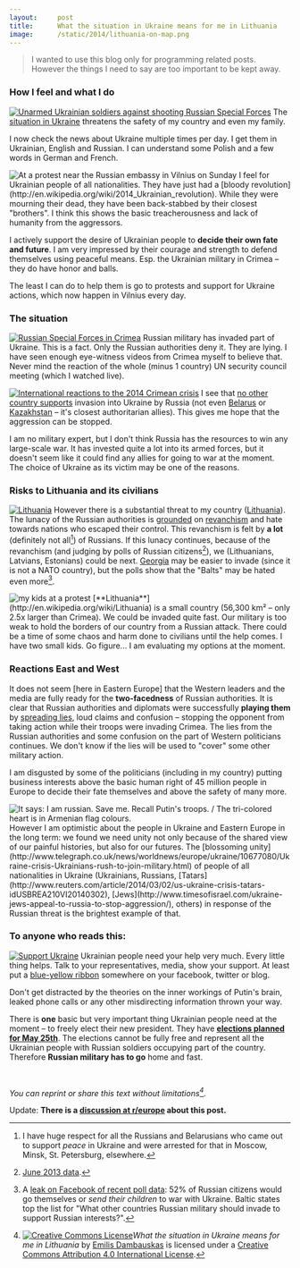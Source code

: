 ```yaml
---
layout:     post
title:      What the situation in Ukraine means for me in Lithuania
image:      /static/2014/lithuania-on-map.png
---
```

> I wanted to use this blog only for programming related posts. However the things I need to say are too important to be kept away.

### How I feel and what I do

[<img class="quarter" src="/static/2014/unarmed-ua-military-march.jpg" title="Unarmed Ukrainian soldiers against shooting Russian Special Forces">](http://www.youtube.com/watch?v=iZRktdWljmc)
The [situation in Ukraine](http://en.wikipedia.org/wiki/2014_Crimean_crisis) threatens the safety of my country and even my family.

I now check the news about Ukraine multiple times per day. I get them in Ukrainian, English and Russian. I can understand some Polish and a few words in German and French.

<img class="quarter" src="/static/2014/protest-2014-03-03.jpg" title="At a protest near the Russian embassy in Vilnius on Sunday">
I feel for Ukrainian people of all nationalities. They have just had a [bloody revolution](http://en.wikipedia.org/wiki/2014_Ukrainian_revolution). While they were mourning their dead, they have been back-stabbed by their closest "brothers". I think this shows the basic treacherousness and lack of humanity from the aggressors.

I actively support the desire of Ukrainian people to **decide their own fate and future**. I am very impressed by their courage and strength to defend themselves using peaceful means. Esp. the Ukrainian military in Crimea – they do have honor and balls.

The least I can do to help them is go to protests and support for Ukraine actions, which now happen in Vilnius every day.

### The situation

[<img class="quarter" src="/static/2014/ru-military-crimea.jpg" alt="Russian Special Forces in Crimea">](http://www.stopfake.org/en/unknown-armed-individuals-in-sevastopol-turned-out-to-be-russian-special-forces/)
Russian military has invaded part of Ukraine. This is a fact. Only the Russian authorities deny it. They are lying. I have seen enough eye-witness videos from Crimea myself to believe that. Never mind the reaction of the whole (minus 1 country) UN security council meeting (which I watched live).

[<img class="quarter" src="http://upload.wikimedia.org/wikipedia/commons/thumb/4/44/Crimea_reaction_clean.png/800px-Crimea_reaction_clean.png" title="International reactions to the 2014 Crimean crisis">](http://en.wikipedia.org/wiki/International_reaction_to_the_2014_Crimean_crisis)
I see that [no other country supports](http://en.wikipedia.org/wiki/International_reaction_to_the_2014_Crimean_crisis) invasion into Ukraine by Russia (not even [Belarus](http://en.wikipedia.org/wiki/Belarus) or [Kazakhstan](http://en.wikipedia.org/wiki/Kazakhstan) – it's closest authoritarian allies). This gives me hope that the aggression can be stopped.

I am no military expert, but I don't think Russia has the resources to win any large-scale war. It has invested quite a lot into its armed forces, but it doesn't seem like it could find any allies for going to war at the moment. The choice of Ukraine as its victim may be one of the reasons.

### Risks to Lithuania and its civilians

[<img class="third" src="/static/2014/lithuania-on-map.png" alt="Lithuania">](http://en.wikipedia.org/wiki/Lithuania)
However there is a substantial threat to my country ([Lithuania](http://en.wikipedia.org/wiki/Lithuania)). The lunacy of the Russian authorities is [grounded](http://news.bbc.co.uk/2/hi/europe/4480745.stm) on [revanchism](http://en.wikipedia.org/wiki/Revanchism) and hate towards nations who escaped their control. This revanchism is felt by **a lot** (definitely not all[^1]) of Russians. If this lunacy continues, because of the revanchism (and judging by polls of Russian citizens[^2]), we (Lithuanians, Latvians, Estonians) could be next. [Georgia](http://en.wikipedia.org/wiki/Georgia_%28country%29) may be easier to invade (since it is not a NATO country), but the polls show that the "Balts" may be hated even more[^3].

<img class="quarter" src="/static/2014/protest-2014-03-02-ap.jpg" alt="my kids at a protest">
[**Lithuania**](http://en.wikipedia.org/wiki/Lithuania) is a small country (56,300 km² – only 2.5x larger than Crimea). We could be invaded quite fast. Our military is too weak to hold the borders of our country from a Russian attack. There could be a time of some chaos and harm done to civilians until the help comes. I have two small kids. Go figure... I am evaluating my options at the moment.

### Reactions East and West

It does not seem \[here in Eastern Europe\] that the Western leaders and the media are fully ready for the **two-facedness** of Russian authorities. It is clear that Russian authorities and diplomats were successfully **playing them** by [spreading lies](http://www.stopfake.org/en/), loud claims and confusion – stopping the opponent from taking action while their troops were invading Crimea. The lies from the Russian authorities and some confusion on the part of Western politicians continues. We don't know if the lies will be used to "cover" some other military action.

I am disgusted by some of the politicians (including in my country) putting business interests above the basic human right of 45 million people in Europe to decide their fate themselves and above the safety of many more.

<img class="quarter" src="/static/2014/save-russians-from-putin.jpg" title="It says: I am russian. Save me. Recall Putin's troops. / The tri-colored heart is in Armenian flag colours.">
However I am optimistic about the people in Ukraine and Eastern Europe in the long term: we found we need unity not only because of the shared view of our painful histories, but also for our futures. The [blossoming unity](http://www.telegraph.co.uk/news/worldnews/europe/ukraine/10677080/Ukraine-crisis-Ukrainians-rush-to-join-military.html) of people of all nationalities in Ukraine (Ukrainians, Russians, [Tatars](http://www.reuters.com/article/2014/03/02/us-ukraine-crisis-tatars-idUSBREA210VI20140302), [Jews](http://www.timesofisrael.com/ukraine-jews-appeal-to-russia-to-stop-aggression/), others) in response of the Russian threat is the brightest example of that.

### To anyone who reads this:

[<img class="quarter" src="/static/2014/support-ukraine.jpg" alt="Support Ukraine">](https://www.google.com/search?q=support+ukraine&tbm=isch)
Ukrainian people need your help very much. Every little thing helps. Talk to your representatives, media, show your support. At least put a [blue-yellow ribbon](https://www.google.com/search?q=support+ukraine&tbm=isch) somewhere on your facebook, twitter or blog.

Don't get distracted by the theories on the inner workings of Putin's brain, leaked phone calls or any other misdirecting information thrown your way.

There is **one** basic but very important thing Ukrainian people need at the moment – to freely elect their new president. They have [**elections planned for May 25th**](https://en.wikipedia.org/wiki/Ukrainian_presidential_election,_2014). The elections cannot be fully free and represent all the Ukrainian people with Russian soldiers occupying part of the country. Therefore **Russian military has to go** home and fast.

&nbsp;

_You can reprint or share this text without limitations[^4]._

Update: **There is a [discussion at r/europe](http://www.reddit.com/r/europe/comments/1zoj1d/what_the_situation_in_ukraine_means_for_me_in/) about this post.**


[^1]: I have huge respect for all the Russians and Belarusians who came out to support _peace_ in Ukraine and were arrested for that in Moscow, Minsk, St. Petersburg, elsewhere.

[^2]: [June 2013 data](http://www.ibtimes.com/who-are-russias-allies-enemies-heres-how-russians-view-other-countries-infographic-1409150).

[^3]: A [leak on Facebook of recent poll data](https://www.facebook.com/photo.php?fbid=829408240418617&set=a.242722719087175.81421.100000483476379&type=1): 52% of Russian citizens would go themselves or _send their children_ to war with Ukraine. Baltic states top the list for "What other countries Russian military should invade to support Russian interests?".

[^4]: <a rel="license" href="http://creativecommons.org/licenses/by/4.0/"><img alt="Creative Commons License" style="border-width:0" src="http://i.creativecommons.org/l/by/4.0/88x31.png" /></a><span xmlns:dct="http://purl.org/dc/terms/" href="http://purl.org/dc/dcmitype/Text" property="dct:title" rel="dct:type"><em>What the situation in Ukraine means for me in Lithuania</em></span> by <a xmlns:cc="http://creativecommons.org/ns#" href="http://emilis.github.io/2014/03/06/god-help-ukraine.html" property="cc:attributionName" rel="cc:attributionURL">Emilis Dambauskas</a> is licensed under a <a rel="license" href="http://creativecommons.org/licenses/by/4.0/">Creative Commons Attribution 4.0 International License</a>.
